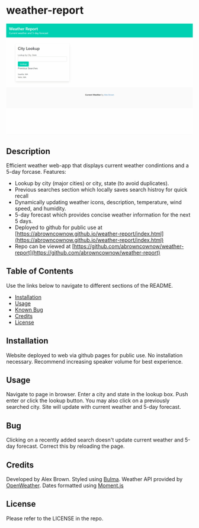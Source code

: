 # weather-report

![Weather Report](./assets/images/Weather_demo.gif)

## Description

Efficient weather web-app that displays current weather condintions and a 5-day forcase. Features:

-   Lookup by city (major cities) or city, state (to avoid duplicates).
-   Previous searches section which locally saves search histroy for quick recall
-   Dynamically updating weather icons, description, temperature, wind speed, and humidity.
-   5-day forecast which provides concise weather information for the next 5 days.
-   Deployed to github for public use at [https://abrowncownow.github.io/weather-report/index.html](https://abrowncownow.github.io/weather-report/index.html)
-   Repo can be viewed at [https://github.com/abrowncownow/weather-report](https://github.com/abrowncownow/weather-report)

## Table of Contents

Use the links below to navigate to different sections of the README.

-   [Installation](#installation)
-   [Usage](#usage)
-   [Known Bug](#bug)
-   [Credits](#credits)
-   [License](#license)

## Installation

Website deployed to web via github pages for public use. No installation necessary. Recommend increasing speaker volume for best experience.

## Usage

Navigate to page in browser. Enter a city and state in the lookup box. Push enter or click the lookup button. You may also click on a previously searched city. Site will update with current weather and 5-day forecast.

## Bug

Clicking on a recently added search doesn't update current weather and 5-day forecast. Correct this by reloading the page.

## Credits

Developed by Alex Brown. Styled using [Bulma](bulma.io). Weather API provided by [OpenWeather](https://openweathermap.org/). Dates formatted using [Moment.js](https://momentjs.com/)

## License

Please refer to the LICENSE in the repo.